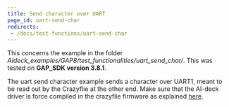 ```yaml
---
title: Send character over UART
page_id: uart-send-char
redirects:
 - /docs/test-functions/uart-send-char
---
```


This concerns the example in the folder *AIdeck_examples/GAP8/test_functionalities/uart_send_char/*. This was tested on **GAP_SDK version 3.8.1**.


The uart send character example sends a character over UART1, meant to be read out by the Crazyflie at the other end. Make sure that the AI-deck driver is force compiled in the crazyflie firmware as explained [here](https://www.bitcraze.io/documentation/repository/crazyflie-firmware/master/development/howto/#enabling-the-driver
).
